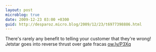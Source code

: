```yaml
---
layout: post
microblog: true
date: 2009-12-23 03:00 +0300
guid: http://desparoz.micro.blog/2009/12/23/t6977398886.html
---
```

There's rarely any benefit to telling your customer that they're wrong! Jetstar goes into reverse thrust over gate fracas [ow.ly/P3Xq](http://ow.ly/P3Xq)

